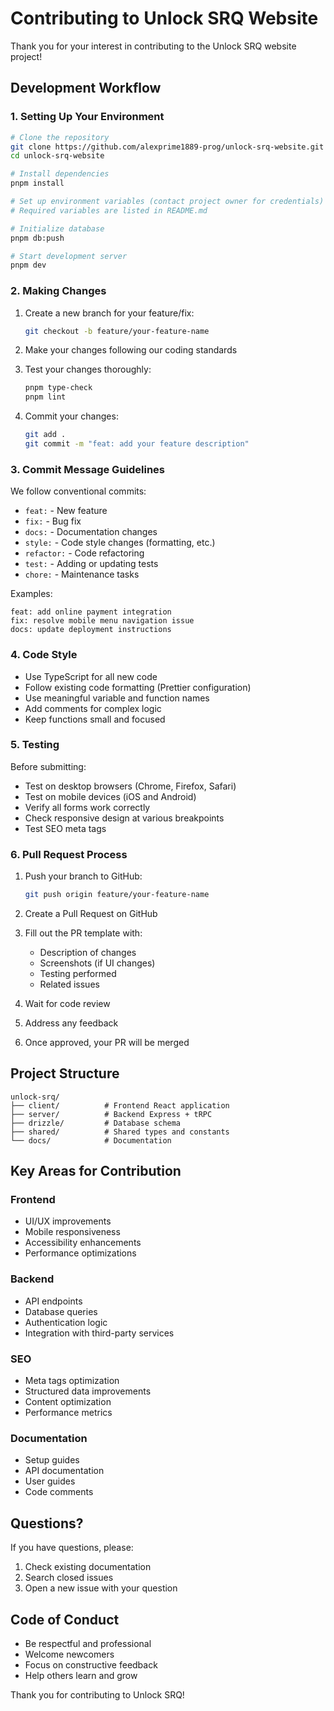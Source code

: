 # Contributing to Unlock SRQ Website

Thank you for your interest in contributing to the Unlock SRQ website project!

## Development Workflow

### 1. Setting Up Your Environment

```bash
# Clone the repository
git clone https://github.com/alexprime1889-prog/unlock-srq-website.git
cd unlock-srq-website

# Install dependencies
pnpm install

# Set up environment variables (contact project owner for credentials)
# Required variables are listed in README.md

# Initialize database
pnpm db:push

# Start development server
pnpm dev
```

### 2. Making Changes

1. Create a new branch for your feature/fix:
   ```bash
   git checkout -b feature/your-feature-name
   ```

2. Make your changes following our coding standards

3. Test your changes thoroughly:
   ```bash
   pnpm type-check
   pnpm lint
   ```

4. Commit your changes:
   ```bash
   git add .
   git commit -m "feat: add your feature description"
   ```

### 3. Commit Message Guidelines

We follow conventional commits:

- `feat:` - New feature
- `fix:` - Bug fix
- `docs:` - Documentation changes
- `style:` - Code style changes (formatting, etc.)
- `refactor:` - Code refactoring
- `test:` - Adding or updating tests
- `chore:` - Maintenance tasks

Examples:
```
feat: add online payment integration
fix: resolve mobile menu navigation issue
docs: update deployment instructions
```

### 4. Code Style

- Use TypeScript for all new code
- Follow existing code formatting (Prettier configuration)
- Use meaningful variable and function names
- Add comments for complex logic
- Keep functions small and focused

### 5. Testing

Before submitting:
- Test on desktop browsers (Chrome, Firefox, Safari)
- Test on mobile devices (iOS and Android)
- Verify all forms work correctly
- Check responsive design at various breakpoints
- Test SEO meta tags

### 6. Pull Request Process

1. Push your branch to GitHub:
   ```bash
   git push origin feature/your-feature-name
   ```

2. Create a Pull Request on GitHub

3. Fill out the PR template with:
   - Description of changes
   - Screenshots (if UI changes)
   - Testing performed
   - Related issues

4. Wait for code review

5. Address any feedback

6. Once approved, your PR will be merged

## Project Structure

```
unlock-srq/
├── client/          # Frontend React application
├── server/          # Backend Express + tRPC
├── drizzle/         # Database schema
├── shared/          # Shared types and constants
└── docs/            # Documentation
```

## Key Areas for Contribution

### Frontend
- UI/UX improvements
- Mobile responsiveness
- Accessibility enhancements
- Performance optimizations

### Backend
- API endpoints
- Database queries
- Authentication logic
- Integration with third-party services

### SEO
- Meta tags optimization
- Structured data improvements
- Content optimization
- Performance metrics

### Documentation
- Setup guides
- API documentation
- User guides
- Code comments

## Questions?

If you have questions, please:
1. Check existing documentation
2. Search closed issues
3. Open a new issue with your question

## Code of Conduct

- Be respectful and professional
- Welcome newcomers
- Focus on constructive feedback
- Help others learn and grow

Thank you for contributing to Unlock SRQ!

